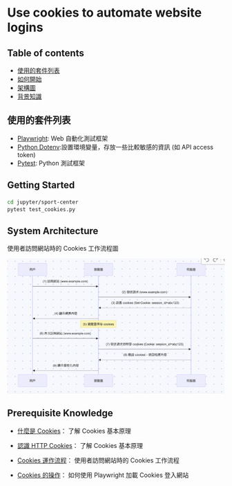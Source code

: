 # Use cookies to automate website logins

## Table of contents

- <a href="#tech-stack">使用的套件列表</a>
- <a href="#getting-started">如何開始</a>
- <a href="#system-architecture">架構圖</a>
- <a href="#prerequisite">背景知識</a>

<h2 id="tech-stack">使用的套件列表</h2>

- [Playwright](https://github.com/nodejs): Web 自動化測試框架
- [Python Dotenv](https://hackmd.io/@ME1splK_SaS67P2I6U7h_w/HyScsMQ6h):設置環境變量，存放一些比較敏感的資訊 (如 API access token)
- [Pytest](https://docs.pytest.org/en/stable/): Python 測試框架


<h2 id="getting-started">Getting Started</h2>

```bash
cd jupyter/sport-center
pytest test_cookies.py
```

<h2 id="system-architecture">System Architecture</h2>


使用者訪問網站時的 Cookies 工作流程圖

![Cookies Test](screenshot/cookies-test.png)


<h2 id="prerequisite">Prerequisite Knowledge</h2>

- [什麼是 Cookies](https://blog.csdn.net/m0_62695120/article/details/124009940)：
了解 Cookies 基本原理

- [ 認識 HTTP Cookies](https://developer.mozilla.org/zh-TW/docs/Web/HTTP/Cookies)：
了解 Cookies 基本原理

- [Cookies 運作流程](https://blog.csdn.net/m0_71690645/article/details/131036860)：
使用者訪問網站時的 Cookies 工作流程

- [Cookies 的操作](https://playwright.dev/python/docs/api/class-browsercontext)：
如何使用 Playwright 加載 Cookies 登入網站












